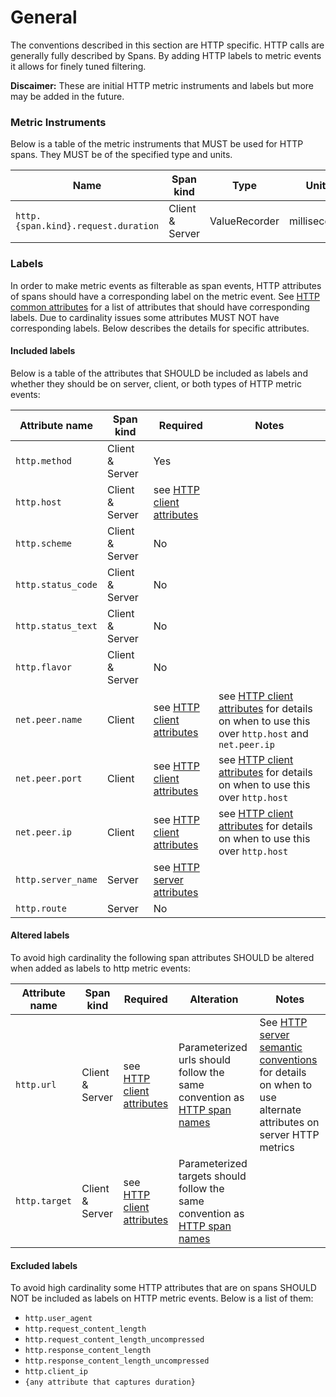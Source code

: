 # General

The conventions described in this section are HTTP specific. HTTP calls are generally fully described by Spans. By adding HTTP labels
to metric events it allows for finely tuned filtering.

**Discaimer:** These are initial HTTP metric instruments and labels but more may be added in the future.

### Metric Instruments

Below is a table of the metric instruments that MUST be used for HTTP spans. They MUST be of the specified
type and units.

| Name                                | Span kind       | Type          | Units         | Description |
|-------------------------------------|-----------------|---------------|---------------|-------------|
| `http.{span.kind}.request.duration` | Client & Server | ValueRecorder | milliseconds  | measure a request duration |

### Labels

In order to make metric events as filterable as span events, HTTP attributes
of spans should have a corresponding label on the metric event. See [HTTP common attributes](../../trace/semantic_conventions/http.md#common-attributes)
for a list of attributes that should have corresponding labels. Due to cardinality issues some attributes MUST NOT have corresponding labels.
Below describes the details for specific attributes.

#### Included labels

Below is a table of the attributes that SHOULD be included as labels
and whether they should be on server, client, or both types of HTTP metric events:

| Attribute name    | Span kind           | Required | Notes |
|-------------------|---------------------|----------|-------|
| `http.method`     | Client & Server     | Yes      ||
| `http.host`       | Client & Server     | see [HTTP client attributes](../../trace/semantic_conventions/http.md#http-client) ||
| `http.scheme`     | Client & Server     | No       ||
| `http.status_code`| Client & Server     | No       ||
| `http.status_text`| Client & Server     | No       ||
| `http.flavor`     | Client & Server     | No       ||
| `net.peer.name`   | Client              | see [HTTP client attributes](../../trace/semantic_conventions/http.md#http-client) | see [HTTP client attributes](../../trace/semantic_conventions/http.md#http-client) for details on when to use this over `http.host` and `net.peer.ip`|
| `net.peer.port`   | Client              | see [HTTP client attributes](../../trace/semantic_conventions/http.md#http-client) |see [HTTP client attributes](../../trace/semantic_conventions/http.md#http-client) for details on when to use this over `http.host`|
| `net.peer.ip`     | Client              | see [HTTP client attributes](../../trace/semantic_conventions/http.md#http-client) |see [HTTP client attributes](../../trace/semantic_conventions/http.md#http-client) for details on when to use this over `http.host`|
| `http.server_name`| Server              | see [HTTP server attributes](../../trace/semantic_conventions/http.md#http-server-semantic-conventions) ||
| `http.route`      | Server              | No       ||

#### Altered labels

To avoid high cardinality the following span attributes SHOULD be altered when added as labels to http metric events:

| Attribute name    | Span kind           | Required | Alteration | Notes|
|-------------------|---------------------|----------|------------|------|
|`http.url`         | Client & Server     | see [HTTP client attributes](../../trace/semantic_conventions/http.md#http-client) | Parameterized urls should follow the same convention as [HTTP span names](../../trace/semantic_conventions/http.md#name)| See [HTTP server semantic conventions](../../trace/semantic_conventions/http.md#http-server-semantic-conventions) for details on when to use alternate attributes on server HTTP metrics|
|`http.target`      | Client & Server     | see [HTTP client attributes](../../trace/semantic_conventions/http.md#http-client) | Parameterized targets should follow the same convention as [HTTP span names](../../trace/semantic_conventions/http.md#name)||

 #### Excluded labels

 To avoid high cardinality some HTTP attributes that are on spans SHOULD NOT be included as labels
 on HTTP metric events. Below is a list of them:

* `http.user_agent`
* `http.request_content_length`
* `http.request_content_length_uncompressed`
* `http.response_content_length`
* `http.response_content_length_uncompressed`
* `http.client_ip`
* `{any attribute that captures duration}`
